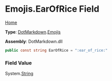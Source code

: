 # Emojis\.EarOfRice Field

[Home](../../../README.md)

**Type**: [DotMarkdown](../../README.md)\.[Emojis](../README.md)

**Assembly**: DotMarkdown\.dll

```csharp
public const string EarOfRice = ":ear_of_rice:"
```

### Field Value

System\.[String](https://docs.microsoft.com/en-us/dotnet/api/system.string)